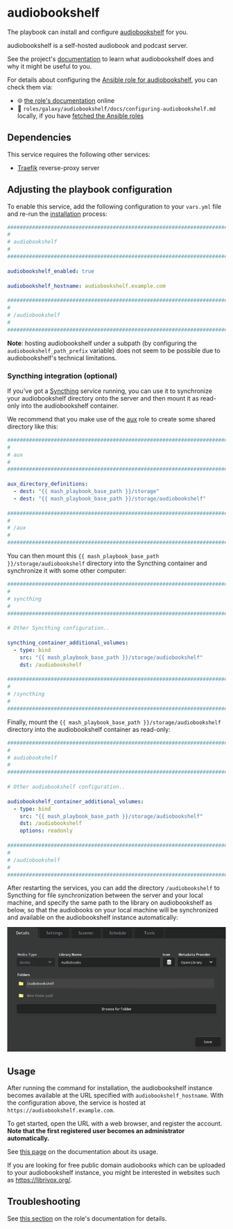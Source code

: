 <!--
SPDX-FileCopyrightText: 2020 - 2024 MDAD project contributors
SPDX-FileCopyrightText: 2020 - 2024 Slavi Pantaleev
SPDX-FileCopyrightText: 2020 Aaron Raimist
SPDX-FileCopyrightText: 2020 Chris van Dijk
SPDX-FileCopyrightText: 2020 Dominik Zajac
SPDX-FileCopyrightText: 2020 Mickaël Cornière
SPDX-FileCopyrightText: 2022 François Darveau
SPDX-FileCopyrightText: 2022 Julian Foad
SPDX-FileCopyrightText: 2022 Warren Bailey
SPDX-FileCopyrightText: 2023 Antonis Christofides
SPDX-FileCopyrightText: 2023 Felix Stupp
SPDX-FileCopyrightText: 2023 Julian-Samuel Gebühr
SPDX-FileCopyrightText: 2023 Pierre 'McFly' Marty
SPDX-FileCopyrightText: 2024 - 2025 Suguru Hirahara

SPDX-License-Identifier: AGPL-3.0-or-later
-->

# audiobookshelf

The playbook can install and configure [audiobookshelf](https://www.audiobookshelf.org) for you.

audiobookshelf is a self-hosted audiobook and podcast server.

See the project's [documentation](https://www.audiobookshelf.org/docs/) to learn what audiobookshelf does and why it might be useful to you.

For details about configuring the [Ansible role for audiobookshelf](https://codeberg.org/acioustick/ansible-role-audiobookshelf), you can check them via:
- 🌐 [the role's documentation](https://codeberg.org/acioustick/ansible-role-audiobookshelf/src/branch/master/docs/configuring-audiobookshelf.md) online
- 📁 `roles/galaxy/audiobookshelf/docs/configuring-audiobookshelf.md` locally, if you have [fetched the Ansible roles](../installing.md)

## Dependencies

This service requires the following other services:

- [Traefik](traefik.md) reverse-proxy server

## Adjusting the playbook configuration

To enable this service, add the following configuration to your `vars.yml` file and re-run the [installation](../installing.md) process:

```yaml
########################################################################
#                                                                      #
# audiobookshelf                                                       #
#                                                                      #
########################################################################

audiobookshelf_enabled: true

audiobookshelf_hostname: audiobookshelf.example.com

########################################################################
#                                                                      #
# /audiobookshelf                                                      #
#                                                                      #
########################################################################
```

**Note**: hosting audiobookshelf under a subpath (by configuring the `audiobookshelf_path_prefix` variable) does not seem to be possible due to audiobookshelf's technical limitations.

### Syncthing integration (optional)

If you've got a [Syncthing](syncthing.md) service running, you can use it to synchronize your audiobookshelf directory onto the server and then mount it as read-only into the audiobookshelf container.

We recommend that you make use of the [aux](auxiliary.md) role to create some shared directory like this:

```yaml
########################################################################
#                                                                      #
# aux                                                                  #
#                                                                      #
########################################################################

aux_directory_definitions:
  - dest: "{{ mash_playbook_base_path }}/storage"
  - dest: "{{ mash_playbook_base_path }}/storage/audiobookshelf"

########################################################################
#                                                                      #
# /aux                                                                 #
#                                                                      #
########################################################################
```

You can then mount this `{{ mash_playbook_base_path }}/storage/audiobookshelf` directory into the Syncthing container and synchronize it with some other computer:

```yaml
########################################################################
#                                                                      #
# syncthing                                                            #
#                                                                      #
########################################################################

# Other Syncthing configuration..

syncthing_container_additional_volumes:
  - type: bind
    src: "{{ mash_playbook_base_path }}/storage/audiobookshelf"
    dst: /audiobookshelf

########################################################################
#                                                                      #
# /syncthing                                                           #
#                                                                      #
########################################################################
```

Finally, mount the `{{ mash_playbook_base_path }}/storage/audiobookshelf` directory into the audiobookshelf container as read-only:

```yaml
########################################################################
#                                                                      #
# audiobookshelf                                                       #
#                                                                      #
########################################################################

# Other audiobookshelf configuration..

audiobookshelf_container_additional_volumes:
  - type: bind
    src: "{{ mash_playbook_base_path }}/storage/audiobookshelf"
    dst: /audiobookshelf
    options: readonly

########################################################################
#                                                                      #
# /audiobookshelf                                                      #
#                                                                      #
########################################################################
```

After restarting the services, you can add the directory `/audiobookshelf` to Syncthing for file synchronization between the server and your local machine, and specify the same path to the library on audiobookshelf as below, so that the audiobooks on your local machine will be synchronized and available on the audiobookshelf instance automatically:

[<img src="../assets/audiobookshelf/library.webp" title="Details tab on the library's configuration" width="600" alt="Details tab on the library's configuration">](../assets/audiobookshelf/library.webp)

## Usage

After running the command for installation, the audiobookshelf instance becomes available at the URL specified with `audiobookshelf_hostname`. With the configuration above, the service is hosted at `https://audiobookshelf.example.com`.

To get started, open the URL with a web browser, and register the account. **Note that the first registered user becomes an administrator automatically.**

See [this page](https://www.audiobookshelf.org/docs/) on the documentation about its usage.

If you are looking for free public domain audiobooks which can be uploaded to your audiobookshelf instance, you might be interested in websites such as <https://librivox.org/>.

## Troubleshooting

See [this section](https://codeberg.org/acioustick/ansible-role-audiobookshelf/src/branch/master/docs/configuring-audiobookshelf.md#troubleshooting) on the role's documentation for details.

